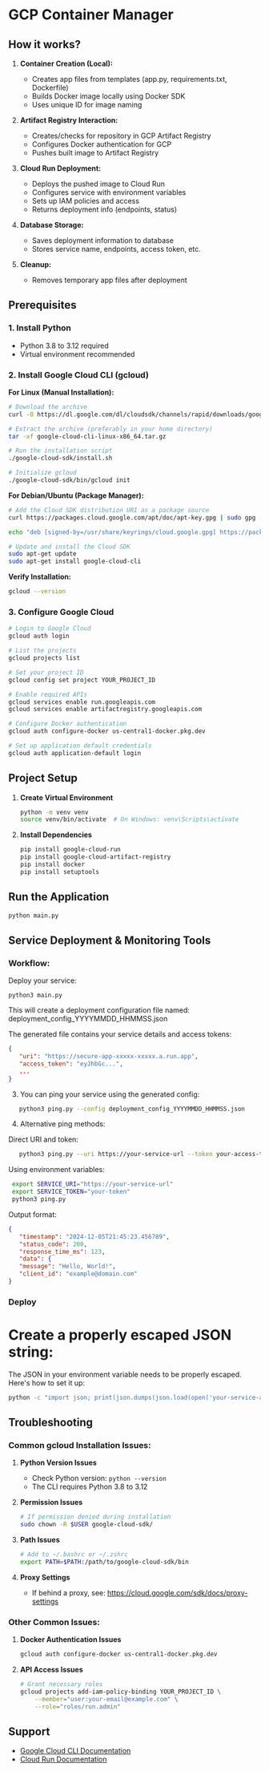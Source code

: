 # GCP Container Manager

## How it works?

1. **Container Creation (Local):**

   - Creates app files from templates (app.py, requirements.txt, Dockerfile)
   - Builds Docker image locally using Docker SDK
   - Uses unique ID for image naming

2. **Artifact Registry Interaction:**

   - Creates/checks for repository in GCP Artifact Registry
   - Configures Docker authentication for GCP
   - Pushes built image to Artifact Registry

3. **Cloud Run Deployment:**

   - Deploys the pushed image to Cloud Run
   - Configures service with environment variables
   - Sets up IAM policies and access
   - Returns deployment info (endpoints, status)

4. **Database Storage:**

   - Saves deployment information to database
   - Stores service name, endpoints, access token, etc.

5. **Cleanup:**
   - Removes temporary app files after deployment

## Prerequisites

### 1. Install Python

- Python 3.8 to 3.12 required
- Virtual environment recommended

### 2. Install Google Cloud CLI (gcloud)

**For Linux (Manual Installation):**

```bash
# Download the archive
curl -O https://dl.google.com/dl/cloudsdk/channels/rapid/downloads/google-cloud-cli-linux-x86_64.tar.gz

# Extract the archive (preferably in your home directory)
tar -xf google-cloud-cli-linux-x86_64.tar.gz

# Run the installation script
./google-cloud-sdk/install.sh

# Initialize gcloud
./google-cloud-sdk/bin/gcloud init
```

**For Debian/Ubuntu (Package Manager):**

```bash
# Add the Cloud SDK distribution URI as a package source
curl https://packages.cloud.google.com/apt/doc/apt-key.gpg | sudo gpg --dearmor -o /usr/share/keyrings/cloud.google.gpg

echo "deb [signed-by=/usr/share/keyrings/cloud.google.gpg] https://packages.cloud.google.com/apt cloud-sdk main" | sudo tee -a /etc/apt/sources.list.d/google-cloud-sdk.list

# Update and install the Cloud SDK
sudo apt-get update
sudo apt-get install google-cloud-cli
```

**Verify Installation:**

```bash
gcloud --version
```

### 3. Configure Google Cloud

```bash
# Login to Google Cloud
gcloud auth login

# List the projects
gcloud projects list

# Set your project ID
gcloud config set project YOUR_PROJECT_ID

# Enable required APIs
gcloud services enable run.googleapis.com
gcloud services enable artifactregistry.googleapis.com

# Configure Docker authentication
gcloud auth configure-docker us-central1-docker.pkg.dev

# Set up application default credentials
gcloud auth application-default login
```

## Project Setup

1. **Create Virtual Environment**

   ```bash
   python -m venv venv
   source venv/bin/activate  # On Windows: venv\Scripts\activate
   ```

2. **Install Dependencies**
   ```bash
   pip install google-cloud-run
   pip install google-cloud-artifact-registry
   pip install docker
   pip install setuptools
   ```

## Run the Application

```bash
python main.py
```

## Service Deployment & Monitoring Tools

### Workflow:

Deploy your service:

```python3
python3 main.py
```

This will create a deployment configuration file named: deployment_config_YYYYMMDD_HHMMSS.json

The generated file contains your service details and access tokens:

```json
{
   "uri": "https://secure-app-xxxxx-xxxxx.a.run.app",
   "access_token": "eyJhbGc...",
   ...
}
```

3. You can ping your service using the generated config:

```bash
   python3 ping.py --config deployment_config_YYYYMMDD_HHMMSS.json
```

4. Alternative ping methods:

Direct URI and token:

```bash
   python3 ping.py --uri https://your-service-url --token your-access-token
```

Using environment variables:

```bash
 export SERVICE_URI="https://your-service-url"
 export SERVICE_TOKEN="your-token"
 python3 ping.py
```

Output format:

```json
{
   "timestamp": "2024-12-05T21:45:23.456789",
   "status_code": 200,
   "response_time_ms": 123,
   "data": {
   "message": "Hello, World!",
   "client_id": "example@domain.com"
}
```

### Deploy

# Create a properly escaped JSON string:

The JSON in your environment variable needs to be properly escaped. Here's how to set it up:

```sh
python -c "import json; print(json.dumps(json.load(open('your-service-account.json'))))" > escaped.txt
```

## Troubleshooting

### Common gcloud Installation Issues:

1. **Python Version Issues**

   - Check Python version: `python --version`
   - The CLI requires Python 3.8 to 3.12

2. **Permission Issues**

   ```bash
   # If permission denied during installation
   sudo chown -R $USER google-cloud-sdk/
   ```

3. **Path Issues**

   ```bash
   # Add to ~/.bashrc or ~/.zshrc
   export PATH=$PATH:/path/to/google-cloud-sdk/bin
   ```

4. **Proxy Settings**
   - If behind a proxy, see: https://cloud.google.com/sdk/docs/proxy-settings

### Other Common Issues:

1. **Docker Authentication Issues**

   ```bash
   gcloud auth configure-docker us-central1-docker.pkg.dev
   ```

2. **API Access Issues**
   ```bash
   # Grant necessary roles
   gcloud projects add-iam-policy-binding YOUR_PROJECT_ID \
       --member="user:your-email@example.com" \
       --role="roles/run.admin"
   ```

## Support

- [Google Cloud CLI Documentation](https://cloud.google.com/sdk/docs)
- [Cloud Run Documentation](https://cloud.google.com/run/docs)
